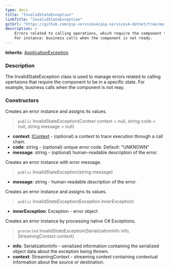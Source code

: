 ```yaml
---
type: docs
title: "InvalidStateException"
linkTitle: "InvalidStateException"
gitUrl: "https://github.com/pip-services4/pip-services4-dotnet/tree/main/pip-services4-commons-dotnet"
description: >
    Errors related to calling operations, which require the component to be in a specific state.
    For instance: business calls when the component is not ready.
---
```


**Inherits**: [ApplicationException](../application_exception)

### Description

The InvalidStateException class is used to manage errors related to calling opertaions that require the component to be in a specific state. For example, business calls when the component is not reay.

### Constructors
Creates an error instance and assigns its values.

> `public` InvalidStateException(Context context = null, string code = null, string message = null)

- **context**: [IContext](../../../components/context/icontext) - (optional) a context to trace execution through a call chain.
- **code**: string - (optional) unique error code. Default: "UNKNOWN"
- **message**: string - (optional) human-readable description of the error.



Creates an error instance with error message.

> `public` InvalidStateException(string message)

- **message**: string - human-readable description of the error.


Creates an error instance and assigns its values.

> `public` InvalidStateException(Exception innerException)

- **innerException**: Exception - error object


Creates an error instance by processing native C# Exceptions.

> `protected` InvalidStateException(SerializationInfo info, StreamingContext context)

- **info**: SerializationInfo - serialized information containing the serialized object data about the exception being thrown.
- **context**: StreamingContext - streaming context containing contextual information about the source or destination.


